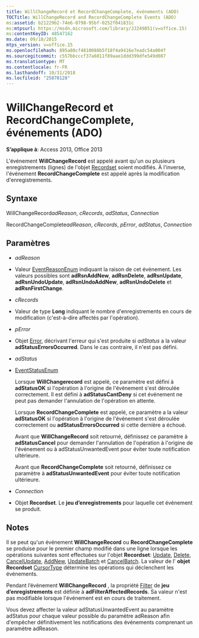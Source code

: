 ```yaml
---
title: WillChangeRecord et RecordChangeComplete, événements (ADO)
TOCTitle: WillChangeRecord and RecordChangeComplete Events (ADO)
ms:assetid: b21229b2-74e6-0798-95bf-0252f041831c
ms:mtpsurl: https://msdn.microsoft.com/library/JJ249851(v=office.15)
ms:contentKeyID: 48547162
ms.date: 09/18/2015
mtps_version: v=office.15
ms.openlocfilehash: 895a80cf4810088b5f18f4a9416e7eadc54a004f
ms.sourcegitcommit: c557bbcccf37a6011f89aae1ddd399dfe549d087
ms.translationtype: MT
ms.contentlocale: fr-FR
ms.lasthandoff: 10/31/2018
ms.locfileid: "25878128"
---
```

# <a name="willchangerecord-and-recordchangecomplete-events-ado"></a>WillChangeRecord et RecordChangeComplete, événements (ADO)


**S’applique à**: Access 2013, Office 2013


L'événement **WillChangeRecord** est appelé avant qu'un ou plusieurs enregistrements (lignes) de l'objet [Recordset](recordset-object-ado.md) soient modifiés. À l'inverse, l'événement **RecordChangeComplete** est appelé après la modification d'enregistrements.

## <a name="syntax"></a>Syntaxe

WillChangeRecord*adReason*, *cRecords*, *adStatus*, *Connection*

RecordChangeComplete*adReason*, *cRecords*, *pError*, *adStatus*, *Connection*

## <a name="parameters"></a>Paramètres

  - *adReason*

  - Valeur [EventReasonEnum](eventreasonenum.md) indiquant la raison de cet événement. Les valeurs possibles sont **adRsnAddNew**, **adRsnDelete**, **adRsnUpdate**, **adRsnUndoUpdate**, **adRsnUndoAddNew**, **adRsnUndoDelete** et **adRsnFirstChange**.

  - *cRecords*

  - Valeur de type **Long** indiquant le nombre d'enregistrements en cours de modification (c'est-à-dire affectés par l'opération).

  - *pError*

  - Objet [Error](error-object-ado.md), décrivant l'erreur qui s'est produite si *adStatus* a la valeur **adStatusErrorsOccurred**. Dans le cas contraire, il n'est pas défini.

  - *adStatus*

  - [EventStatusEnum](eventstatusenum.md)
    
    Lorsque **WillChangerecord** est appelé, ce paramètre est défini à **adStatusOK** si l'opération à l'origine de l'événement s'est déroulée correctement. Il est défini à **adStatusCantDeny** si cet événement ne peut pas demander l'annulation de l'opération en attente.
    
    Lorsque **RecordChangeComplete** est appelé, ce paramètre a la valeur **adStatusOK** si l'opération à l'origine de l'événement s'est déroulée correctement ou **adStatusErrorsOccurred** si cette dernière a échoué.
    
    Avant que **WillChangeRecord** soit retourné, définissez ce paramètre à **adStatusCancel** pour demander l'annulation de l'opération à l'origine de l'événement ou à adStatusUnwantedEvent pour éviter toute notification ultérieure.
    
    Avant que **RecordChangeComplete** soit retourné, définissez ce paramètre à **adStatusUnwantedEvent** pour éviter toute notification ultérieure.

  - *Connection*

  - Objet **Recordset**. Le **jeu d’enregistrements** pour laquelle cet événement se produit.

## <a name="remarks"></a>Notes

Il se peut qu'un événement **WillChangeRecord** ou **RecordChangeComplete** se produise pour le premier champ modifié dans une ligne lorsque les opérations suivantes sont effectuées sur l'objet **Recordset**: [Update](update-method-ado.md), [Delete](delete-method-ado-recordset.md), [CancelUpdate](cancelupdate-method-ado.md), [AddNew](addnew-method-ado.md), [UpdateBatch](updatebatch-method-ado.md) et [CancelBatch](cancelbatch-method-ado.md). La valeur de l' **objet Recordset** [CursorType](cursortype-property-ado.md) détermine les opérations qui déclenchent les événements.

Pendant l’événement **WillChangeRecord** , la propriété [Filter](filter-property-ado.md) de **jeu d’enregistrements** est définie à **adFilterAffectedRecords**. Sa valeur n'est pas modifiable lorsque l'événement est en cours de traitement.

Vous devez affecter la valeur adStatusUnwantedEvent au paramètre adStatus pour chaque valeur possible du paramètre adReason afin d'empêcher définitivement les notifications des événements comprenant un paramètre adReason.

